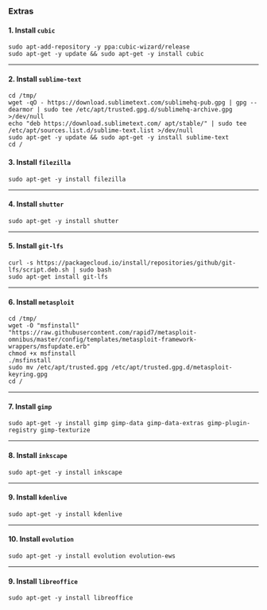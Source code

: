 ### Extras

#### 1. Install `cubic`

```shell
sudo apt-add-repository -y ppa:cubic-wizard/release
sudo apt-get -y update && sudo apt-get -y install cubic
```

* * *

#### 2. Install `sublime-text`

```shell
cd /tmp/
wget -qO - https://download.sublimetext.com/sublimehq-pub.gpg | gpg --dearmor | sudo tee /etc/apt/trusted.gpg.d/sublimehq-archive.gpg >/dev/null
echo "deb https://download.sublimetext.com/ apt/stable/" | sudo tee /etc/apt/sources.list.d/sublime-text.list >/dev/null
sudo apt-get -y update && sudo apt-get -y install sublime-text
cd /
```

#### 3. Install `filezilla`

```shell
sudo apt-get -y install filezilla
```

* * *

#### 4. Install `shutter`

```shell
sudo apt-get -y install shutter
```

* * *

#### 5. Install `git-lfs`

```shell
curl -s https://packagecloud.io/install/repositories/github/git-lfs/script.deb.sh | sudo bash
sudo apt-get install git-lfs
```

* * *

#### 6. Install `metasploit`

```shell
cd /tmp/
wget -O "msfinstall" "https://raw.githubusercontent.com/rapid7/metasploit-omnibus/master/config/templates/metasploit-framework-wrappers/msfupdate.erb"
chmod +x msfinstall
./msfinstall
sudo mv /etc/apt/trusted.gpg /etc/apt/trusted.gpg.d/metasploit-keyring.gpg
cd /
```

* * *

#### 7. Install `gimp`

```shell
sudo apt-get -y install gimp gimp-data gimp-data-extras gimp-plugin-registry gimp-texturize
```

* * *

#### 8. Install `inkscape`

```shell
sudo apt-get -y install inkscape
```

* * *

#### 9. Install `kdenlive`

```shell
sudo apt-get -y install kdenlive
```

* * *

#### 10. Install `evolution`

```shell
sudo apt-get -y install evolution evolution-ews
```


* * *

#### 9. Install `libreoffice`

```shell
sudo apt-get -y install libreoffice
```
